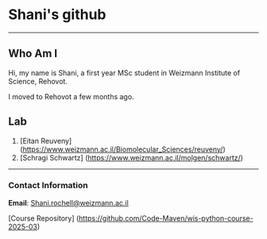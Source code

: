 # Shani's github
---

## Who Am I

Hi, my name is Shani, a first year MSc student in Weizmann Institute of Science, Rehovot.

I moved to Rehovot a few months ago.

## Lab 

1. [Eitan Reuveny] (https://www.weizmann.ac.il/Biomolecular_Sciences/reuveny/)
2. [Schragi Schwartz] (https://www.weizmann.ac.il/molgen/schwartz/) 
---
### Contact Information

**Email**: Shani.rochell@weizmann.ac.il

[Course Repository] (https://github.com/Code-Maven/wis-python-course-2025-03)
